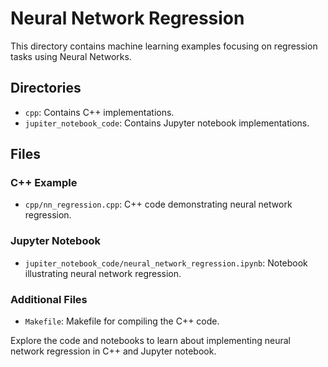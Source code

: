 # Neural Network Regression

This directory contains machine learning examples focusing on regression tasks using Neural Networks.

## Directories
- `cpp`: Contains C++ implementations.
- `jupiter_notebook_code`: Contains Jupyter notebook implementations.

## Files
### C++ Example
- `cpp/nn_regression.cpp`: C++ code demonstrating neural network regression.

### Jupyter Notebook
- `jupiter_notebook_code/neural_network_regression.ipynb`: Notebook illustrating neural network regression.

### Additional Files
- `Makefile`: Makefile for compiling the C++ code.

Explore the code and notebooks to learn about implementing neural network regression in C++ and Jupyter notebook.

